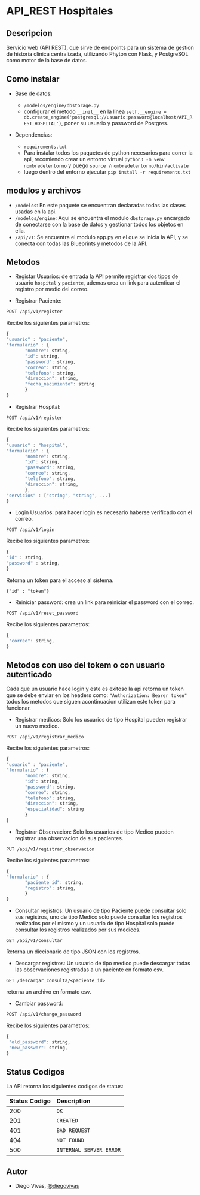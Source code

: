 # API_REST Hospitales


## Descripcion

Servicio web (API REST), que sirve de endpoints para un sistema de gestion de historia clinica centralizada, utilizando Phyton con Flask, y PostgreSQL como motor de la base de datos.

## Como instalar

* Base de datos:
  * `/modelos/engine/dbstorage.py`
  * configurar el metodo `__init__` en la linea `self.__engine = db.create_engine('postgresql://usuario:password@localhost/API_REST_HOSPITAL')`,
  poner su usuario y password de Postgres.
  
* Dependencias:

  * `requirements.txt`
  * Para instalar todos los paquetes de python necesarios para correr la api, recomiendo crear un entorno virtual
  `python3 -m venv nombredelentorno` y puego `source /nombredelentorno/bin/activate`
  * luego dentro del entorno ejecutar `pip install -r requirements.txt`

## modulos y archivos

   * `/modelos`: En este paquete se encuentran declaradas todas las clases usadas en la api.
   * `/modelos/engine`: Aqui se encuentra el modulo `dbstorage.py` encargado de
   conectarse con la base de datos y gestionar todos los objetos en ella.
   * `/api/v1`: Se encuentra el modulo app.py en el que se inicia la API, y se
   conecta con todas las Blueprints y metodos de la API.


## Metodos

   * Registar Usuarios: de entrada la API permite registrar dos tipos de usuario
   `hospital` y `paciente`, ademas crea un link para autenticar el registro por
   medio del correo.
   
   * Registrar Paciente:
   ```http
   POST /api/v1/register 
   ```
   Recibe los siguientes parametros:
   ```javascript
   {
   "usuario" : "paciente",
   "formulario" : {
   		  "nombre": string,
		  "id": string,
		  "password": string,
		  "correo": string,
		  "telefono": string,
		  "direccion": string,
		  "fecha_nacimiento": string
   		  }
   }
   ```
   
   * Registrar Hospital:
   ```http
   POST /api/v1/register 
   ```
   Recibe los siguientes parametros:
   ```javascript
   {
   "usuario" : "hospital",
   "formulario" : {
   		  "nombre": string,
		  "id": string,
		  "password": string,
		  "correo": string,
		  "telefono": string,
		  "direccion": string,
   		  },
   "servicios" : ["string", "string", ...]   	          		  
   }
   ```

   * Login Usuarios: para hacer login es necesario haberse verificado con el
   correo.
   ```http
   POST /api/v1/login 
   ```
   Recibe los siguientes parametros:
   ```javascript
   {
   "id" : string,
   "password" : string, 
   }
   ```
   Retorna un token para el acceso al sistema.
   ```
   {"id" : "token"}
   ```

   * Reiniciar password: crea un link para reiniciar el password con el correo.
   ```http
   POST /api/v1/reset_password
   ```
   Recibe los siguientes parametros:
   ```javascript
   {
    "correo": string,
   }
   ```
   
## Metodos con uso del tokem o con usuario autenticado

Cada que un usuario hace login y este es exitoso la api retorna un token
que se debe enviar en los headers como:
   `"Authorization: Bearer token"`
todos los metodos que siguen acontinuacion utilizan este token para funcionar.

   * Registrar medicos: Solo los usuarios de tipo Hospital pueden registrar
   un nuevo medico.
   ```http
   POST /api/v1/registrar_medico 
   ```
   Recibe los siguientes parametros:
   ```javascript
   {
   "usuario" : "paciente",
   "formulario" : {
   		  "nombre": string,
		  "id": string,
		  "password": string,
		  "correo": string,
		  "telefono": string,
		  "direccion": string,
		  "especialidad": string
   		  }
   }
   ```

   * Registrar Observacion: Solo los usuarios de tipo Medico pueden registrar
   una observacion de sus pacientes.
   ```http
   PUT /api/v1/registrar_observacion 
   ```
   Recibe los siguientes parametros:
   ```javascript
   {
   "formulario" : {
   		  "paciente_id": string,
		  "registro": string,
		  }
   }
   ```

   * Consultar registros: Un usuario de tipo Paciente puede consultar solo
   sus registros, uno de tipo Medico solo puede consultar los registros
   realizados por el mismo y un usuario de tipo Hospital solo puede consultar
   los registros realizados por sus medicos.
   ```http
   GET /api/v1/consultar
   ```
   Retorna un diccionario de tipo JSON con los registros.

   * Descargar registros: Un usuario de tipo medico puede descargar todas
   las observaciones registradas a un paciente en formato csv.
   ```http
   GET /descargar_consulta/<paciente_id>
   ```
   retorna un archivo en formato csv.

   * Cambiar password:
   ```http
   POST /api/v1/change_password
   ```
   Recibe los siguientes parametros:
   ```javascript
   {
    "old_password": string,
    "new_passwor": string,
   }
   ```
   
## Status Codigos

La API retorna los siguientes codigos de status:

| Status Codigo | Description |
| :--- | :--- |
| 200 | `OK` |
| 201 | `CREATED` |
| 401 | `BAD REQUEST` |
| 404 | `NOT FOUND` |
| 500 | `INTERNAL SERVER ERROR` |



## Autor

* Diego Vivas, [@diegovivas](https://github.com/diegovivas)
